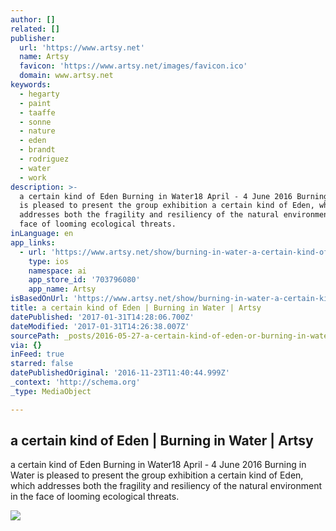 ```yaml
---
author: []
related: []
publisher:
  url: 'https://www.artsy.net'
  name: Artsy
  favicon: 'https://www.artsy.net/images/favicon.ico'
  domain: www.artsy.net
keywords:
  - hegarty
  - paint
  - taaffe
  - sonne
  - nature
  - eden
  - brandt
  - rodriguez
  - water
  - work
description: >-
  a certain kind of Eden Burning in Water18 April - 4 June 2016 Burning in Water
  is pleased to present the group exhibition a certain kind of Eden, which
  addresses both the fragility and resiliency of the natural environment in the
  face of looming ecological threats.
inLanguage: en
app_links:
  - url: 'https://www.artsy.net/show/burning-in-water-a-certain-kind-of-eden'
    type: ios
    namespace: ai
    app_store_id: '703796080'
    app_name: Artsy
isBasedOnUrl: 'https://www.artsy.net/show/burning-in-water-a-certain-kind-of-eden'
title: a certain kind of Eden | Burning in Water | Artsy
datePublished: '2017-01-31T14:28:06.700Z'
dateModified: '2017-01-31T14:26:38.007Z'
sourcePath: _posts/2016-05-27-a-certain-kind-of-eden-or-burning-in-water-or-artsy.md
via: {}
inFeed: true
starred: false
datePublishedOriginal: '2016-11-23T11:40:44.999Z'
_context: 'http://schema.org'
_type: MediaObject

---
```

<article style=""><h1>a certain kind of Eden | Burning in Water | Artsy</h1><p>a certain kind of Eden Burning in Water18 April - 4 June 2016 Burning in Water is pleased to present the group exhibition a certain kind of Eden, which addresses both the fragility and resiliency of the natural environment in the face of looming ecological threats.</p><img src="https://d32dm0rphc51dk.cloudfront.net/AdQVVTGmnzO-fZomg7wcSA/large.jpg" /></article>